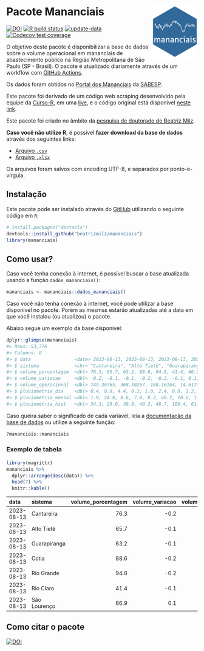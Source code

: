 
<!-- README.md is generated from README.Rmd. Please edit that file -->

# Pacote Mananciais <img src="man/figures/hexlogo.png" align="right" width = "120px"/>

<!-- badges: start -->

[![DOI](https://zenodo.org/badge/DOI/10.5281/zenodo.4733056.svg)](https://doi.org/10.5281/zenodo.4733056)
[![R build
status](https://github.com/beatrizmilz/mananciais/workflows/R-CMD-check/badge.svg)](https://github.com/beatrizmilz/mananciais/actions)
[![update-data](https://github.com/beatrizmilz/mananciais/actions/workflows/2-update_data.yaml/badge.svg)](https://github.com/beatrizmilz/mananciais/actions/workflows/2-update_data.yaml)
[![Codecov test
coverage](https://codecov.io/gh/beatrizmilz/mananciais/branch/master/graph/badge.svg)](https://codecov.io/gh/beatrizmilz/mananciais?branch=master)
<!-- badges: end -->

O objetivo deste pacote é disponibilizar a base de dados sobre o volume
operacional em mananciais de abastecimento público na Região
Metropolitana de São Paulo (SP - Brasil). O pacote é atualizado
diariamente através de um workflow com [GitHub
Actions](https://github.com/beatrizmilz/mananciais/actions).

Os dados foram obtidos no [Portal dos
Mananciais](http://mananciais.sabesp.com.br/Situacao) da
[SABESP](http://site.sabesp.com.br/site/Default.aspx).

Este pacote foi derivado de um código web scraping desenvolvido pela
equipe da [Curso-R](https://www.curso-r.com/), em uma
[live](https://youtu.be/jvZIxrMmOcQ), e o código original está
disponível [neste
link](https://github.com/curso-r/lives/blob/master/drafts/20200730_scraper_sabesp.R).

Este pacote foi criado no âmbito da [pesquisa de doutorado de Beatriz
Milz](https://beatrizmilz.github.io/tese/).

**Caso você não utilize R**, é possível **fazer download da base de
dados** através dos seguintes links:

- [Arquivo
  `.csv`](https://github.com/beatrizmilz/mananciais/raw/master/inst/extdata/mananciais.csv)
- [Arquivo
  `.xlsx`](https://github.com/beatrizmilz/mananciais/blob/master/inst/extdata/mananciais.xlsx?raw=true)

Os arquivos foram salvos com encoding UTF-8, e separados por
ponto-e-vírgula.

## Instalação

Este pacote pode ser instalado através do [GitHub](https://github.com/)
utilizando o seguinte código em `R`:

``` r
# install.packages("devtools")
devtools::install_github("beatrizmilz/mananciais")
library(mananciais)
```

## Como usar?

Caso você tenha conexão à internet, é possível buscar a base atualizada
usando a função `dados_mananciais()`:

``` r
mananciais <- mananciais::dados_mananciais() 
```

Caso você não tenha conexão à internet, você pode utilizar a base
disponível no pacote. Porém as mesmas estarão atualizadas até a data em
que você instalou (ou atualizou) o pacote.

Abaixo segue um exemplo da base disponível:

``` r
dplyr::glimpse(mananciais)
#> Rows: 53,776
#> Columns: 8
#> $ data                <date> 2023-08-13, 2023-08-13, 2023-08-13, 2023-08-13, 2…
#> $ sistema             <chr> "Cantareira", "Alto Tietê", "Guarapiranga", "Cotia…
#> $ volume_porcentagem  <dbl> 76.3, 65.7, 63.2, 88.6, 94.8, 41.4, 66.9, 76.5, 65…
#> $ volume_variacao     <dbl> -0.2, -0.1, -0.1, -0.2, -0.2, -0.1, 0.1, -0.2, -0.…
#> $ volume_operacional  <dbl> 749.36765, 368.10267, 108.16164, 14.61791, 106.362…
#> $ pluviometria_dia    <dbl> 0.4, 0.8, 4.4, 0.2, 1.0, 2.4, 0.8, 1.2, 1.2, 1.2, …
#> $ pluviometria_mensal <dbl> 1.9, 24.0, 8.6, 7.8, 8.2, 48.2, 10.6, 1.5, 23.2, 4…
#> $ pluviometria_hist   <dbl> 34.1, 29.0, 39.9, 40.2, 48.7, 100.4, 61.3, 34.1, 2…
```

Caso queira saber o significado de cada variável, leia a [documentação
da base de
dados](https://beatrizmilz.github.io/mananciais/reference/mananciais.html)
ou utilize a seguinte função:

``` r
?mananciais::mananciais
```

### Exemplo de tabela

``` r
library(magrittr)
mananciais %>% 
  dplyr::arrange(desc(data)) %>% 
  head(7) %>%
  knitr::kable()
```

| data       | sistema      | volume_porcentagem | volume_variacao | volume_operacional | pluviometria_dia | pluviometria_mensal | pluviometria_hist |
|:-----------|:-------------|-------------------:|----------------:|-------------------:|-----------------:|--------------------:|------------------:|
| 2023-08-13 | Cantareira   |               76.3 |            -0.2 |          749.36765 |              0.4 |                 1.9 |              34.1 |
| 2023-08-13 | Alto Tietê   |               65.7 |            -0.1 |          368.10267 |              0.8 |                24.0 |              29.0 |
| 2023-08-13 | Guarapiranga |               63.2 |            -0.1 |          108.16164 |              4.4 |                 8.6 |              39.9 |
| 2023-08-13 | Cotia        |               88.6 |            -0.2 |           14.61791 |              0.2 |                 7.8 |              40.2 |
| 2023-08-13 | Rio Grande   |               94.8 |            -0.2 |          106.36289 |              1.0 |                 8.2 |              48.7 |
| 2023-08-13 | Rio Claro    |               41.4 |            -0.1 |            5.65741 |              2.4 |                48.2 |             100.4 |
| 2023-08-13 | São Lourenço |               66.9 |             0.1 |           59.43562 |              0.8 |                10.6 |              61.3 |

## Como citar o pacote

[![DOI](https://zenodo.org/badge/DOI/10.5281/zenodo.4733056.svg)](https://doi.org/10.5281/zenodo.4733056)
